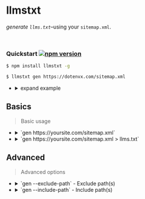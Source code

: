 # llmstxt

*generate `llms.txt`*–using your `sitemap.xml`.

&nbsp;

### Quickstart [![npm version](https://img.shields.io/npm/v/llmstxt.svg)](https://www.npmjs.com/package/llmstxt)

```sh
$ npm install llmstxt -g
```
```sh
$ llmstxt gen https://dotenvx.com/sitemap.xml
```

* <details><summary>expand example</summary><br>

  ```
  $ llmstxt gen https://dotenvx.com/sitemap.xml
  - [dotenvx run -f](https://dotenvx.com/docs/advanced/run-f.html): Compose multiple .env files for environment variables loading, as you need.
  - [dotenvx run --log-level](https://dotenvx.com/docs/advanced/run-log-level.html): Set `--log-level` to whatever you wish.
  - [dotenvx run --env HELLO=String](https://dotenvx.com/docs/advanced/run-overload.html): Override existing env variables. These can be variables already on your machine or variables loaded as files consecutively. The last variable seen will 'win'.
  - [dotenvx run --quiet](https://dotenvx.com/docs/advanced/run-quiet.html): Use `--quiet` to suppress all output (except errors).
  - [dotenvx run - Shell Expansion](https://dotenvx.com/docs/advanced/run-shell-expansion.html): Prevent your shell from expanding inline `$VARIABLES` before dotenvx has a chance to inject them. Use a subshell.
  ...
  ```

</details>

## Basics

> Basic usage
>

* <details><summary>`gen https://yoursite.com/sitemap.xml`</summary><br>

  Outputs to stdout.

  ```sh
  $ llmstxt gen https://dotenvx.com/sitemap.xml
  - [dotenvx run -f](https://dotenvx.com/docs/advanced/run-f.html): Compose multiple .env files for environment variables loading, as you need.
  - [dotenvx run --log-level](https://dotenvx.com/docs/advanced/run-log-level.html): Set `--log-level` to whatever you wish.
  - [dotenvx run --quiet](https://dotenvx.com/docs/advanced/run-quiet.html): Use `--quiet` to suppress all output (except errors).
  ...
  ```

  </details>
* <details><summary>`gen https://yoursite.com/sitemap.xml > llms.txt`</summary><br>

  Write to file.

  ```sh
  $ llmstxt gen https://dotenvx.com/sitemap.xml > llms.txt
  ```

  </details>

## Advanced

> Advanced options
>

* <details><summary>`gen --exclude-path` - Exclude path(s)</summary><br>

  Exclude paths from generation.

  ```sh
  # exclude all blog posts
  $ llmstxt gen https://dotenvx.com/sitemap.xml --exclude-path "**/blog/**"

  # exclude all docs
  $ llmstxt gen https://dotenvx.com/sitemap.xml --exclude-path "**/docs/**"

  # exclude privacy and terms
  $ llmstxt gen https://dotenvx.com/sitemap.xml -ep "**/privacy**" -ep "**/terms**"
  ```

  </details>
* <details><summary>`gen --include-path` - Include path(s)</summary><br>

  Include paths for generation.

  ```sh
  # include all docs only
  $ llmstxt gen https://dotenvx.com/sitemap.xml --include-path "**/docs/**"

  # include all blogs only
  $ llmstxt gen https://dotenvx.com/sitemap.xml -ip "**/blog/**"
  ```

  </details>

&nbsp;
